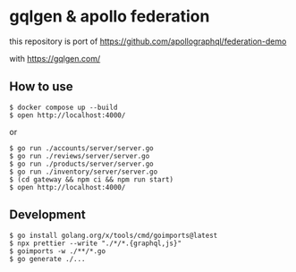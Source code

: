 # gqlgen & apollo federation

this repository is port of https://github.com/apollographql/federation-demo

with https://gqlgen.com/


## How to use

```shell script
$ docker compose up --build
$ open http://localhost:4000/
```

or

```shell script
$ go run ./accounts/server/server.go
$ go run ./reviews/server/server.go
$ go run ./products/server/server.go
$ go run ./inventory/server/server.go
$ (cd gateway && npm ci && npm run start)
$ open http://localhost:4000/
```

## Development

```shell script
$ go install golang.org/x/tools/cmd/goimports@latest
$ npx prettier --write "./*/*.{graphql,js}"
$ goimports -w ./**/*.go
$ go generate ./...
```
